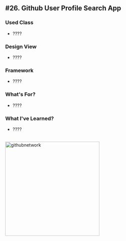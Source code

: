 ## #26. Github User Profile Search App
### Used Class
- ????

### Design View
- ????

### Framework
- ????

### What's For?
- ????

### What I've Learned?
- ????
<br><br>
<img width="300" alt="githubnetwork" src="https://user-images.githubusercontent.com/16066576/198974260-4de10e72-ca77-4ef1-b212-a588c1c11696.gif">
